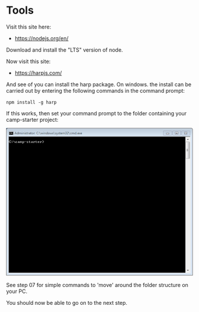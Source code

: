 # Tools

Visit this site here:

- <https://nodejs.org/en/>

Download and install the "LTS" version of node.

Now visit this site:

- <https://harpjs.com/>

And see of you can install the harp package. On windows. the install can be carried out by entering the following commands in the command prompt:

~~~
npm install -g harp
~~~

If this works, then set your command prompt to the folder containing your camp-starter project:

![](img/03.png)

See step 07 for simple commands to 'move' around the folder structure on your PC.

You should now be able to go on to the next step.